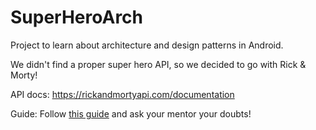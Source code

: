 # SuperHeroArch

Project to learn about architecture and design patterns in Android.

We didn't find a proper super hero API, so we decided to go with Rick & Morty!

API docs: <https://rickandmortyapi.com/documentation>

Guide: Follow [this guide](https://github.com/cmm-academy/SuperHeroArch/blob/main/Rick%20and%20Morty%20project.pptx) and ask your mentor your doubts!
